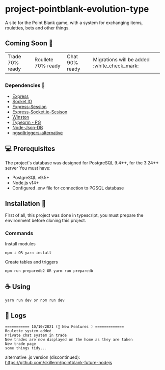 # project-pointblank-evolution-type

A site for the Point Blank game, with a system for exchanging items, roulettes, bets and other things.

## Coming Soon :construction:
<table>
 <td>Trade 70% ready</td>
 <td>Roullete 70% ready</td>
 <td>Chat 90% ready</td>
 <td>Migrations will be added :white_check_mark:</td>
</table>

## <h3>Dependencies :pushpin:</h3>
<ul>
 <li> <a href="https://www.npmjs.com/package/express">Express</a></li>
 <li> <a href="https://www.npmjs.com/package/socket.io">Socket.IO</a></li>
 <li> <a href="https://www.npmjs.com/package/express-session">Express-Session</a></li>
 <li> <a href="https://www.npmjs.com/package/express-socket.io-session">Express-Socket.io-Sesison</a></li>
 <li> <a href="https://www.npmjs.com/package/winston">Winston</a></li>
 <li> <a href="https://www.npmjs.com/package/typeorm">Typeorm - PG</a></li>
 <li> <a href="https://www.npmjs.com/package/node-json-db">Node-Json-DB</a></li>
 <li> <a href="https://www.npmjs.com/package/pgsqltriggers-alternative">pgsqltriggers-alternative</a></li>
</ul>

## 💻 Prerequisites

The project's database was designed for PostgreSQL 9.4++, for the 3.24++ server
You must have:
* PostgreSQL v9.5+
* Node.js v14+
* Configured .env file for connection to PGSQL database

## Installation 🚀
First of all, this project was done in typescript, you must prepare the environment before cloning this project.
### Commands

Install modules
```
npm i OR yarn install
```

Create tables and triggers
```
npm run preparedb2 OR yarn run preparedb
```

## ☕ Using
```
yarn run dev or npm run dev
```


## 📄 Logs
```
=========== 10/10/2021 (🔨 New Features ) =============
Roulette system added
Private chat system in trade
New trades are now displayed on the home as they are taken
New trade page
some things tidy...
```

alternative .js version (discontinued): https://github.com/skillerm/pointblank-future-nodejs
